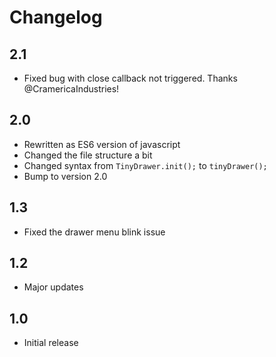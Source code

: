 # Changelog

## 2.1

- Fixed bug with close callback not triggered. Thanks @CramericaIndustries!

## 2.0

- Rewritten as ES6 version of javascript
- Changed the file structure a bit
- Changed syntax from `TinyDrawer.init();` to `tinyDrawer();`
- Bump to version 2.0

## 1.3

- Fixed the drawer menu blink issue

## 1.2

- Major updates

## 1.0

- Initial release